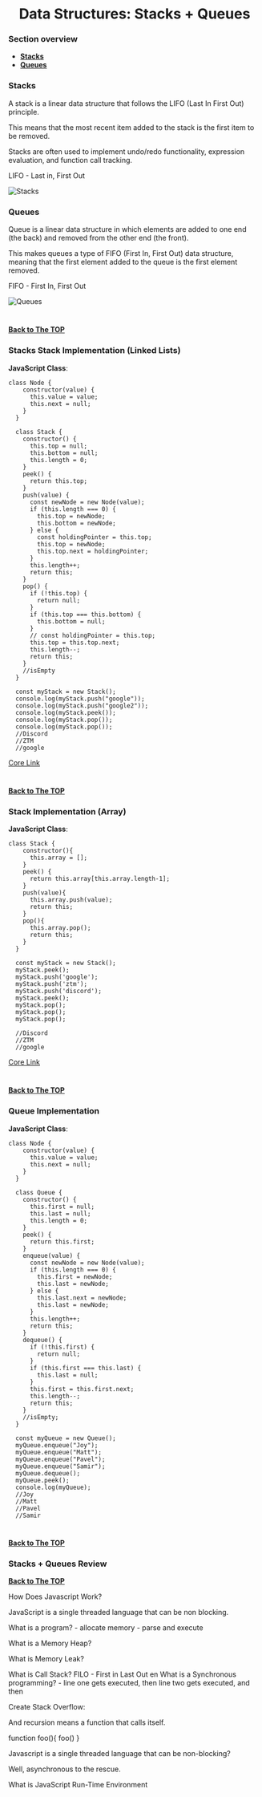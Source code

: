 <h1 align="center">Data Structures: Stacks + Queues</h1>

### Section overview
* **[Stacks](#stacks)**
* **[Queues](#queues)**


### Stacks 

A stack is a linear data structure that follows the LIFO (Last In First Out) principle. 

This means that the most recent item added to the stack is the first item to be removed. 

Stacks are often used to implement undo/redo functionality, expression evaluation, and function call tracking.

LIFO - Last in, First Out

![Stacks](https://github.com/tsokac2/-_-_Data_Structures_Algorithms/blob/main/src/17.png)

### Queues

Queue is a linear data structure in which elements are added to one end (the back) and removed from the other end (the front). 

This makes queues a type of FIFO (First In, First Out) data structure, meaning that the first element added to the queue is the first element removed.

FIFO - First In, First Out

![Queues](https://github.com/tsokac2/-_-_Data_Structures_Algorithms/blob/main/src/18.png)

#
**[Back to The TOP](#section-overview)**

### Stacks Stack Implementation (Linked Lists)

**JavaScript Class**:
```
class Node {
    constructor(value) {
      this.value = value;
      this.next = null;
    }
  }
  
  class Stack {
    constructor() {
      this.top = null;
      this.bottom = null;
      this.length = 0;
    }
    peek() {
      return this.top;
    }
    push(value) {
      const newNode = new Node(value);
      if (this.length === 0) {
        this.top = newNode;
        this.bottom = newNode;
      } else {
        const holdingPointer = this.top;
        this.top = newNode;
        this.top.next = holdingPointer;
      }
      this.length++;
      return this;
    }
    pop() {
      if (!this.top) {
        return null;
      }
      if (this.top === this.bottom) {
        this.bottom = null;
      }
      // const holdingPointer = this.top;
      this.top = this.top.next;
      this.length--;
      return this;
    }
    //isEmpty
  }
  
  const myStack = new Stack();
  console.log(myStack.push("google"));
  console.log(myStack.push("google2"));
  console.log(myStack.peek());
  console.log(myStack.pop());
  console.log(myStack.pop());
  //Discord
  //ZTM
  //google
```
[Core Link](https://github.com/aneagoie/ztm-master-the-coding-interview-ds-algo/blob/main/04_stacks/stackImplementation.js)
#
**[Back to The TOP](#section-overview)**
### Stack Implementation (Array)

**JavaScript Class**:
```
class Stack {
    constructor(){
      this.array = [];
    }
    peek() {
      return this.array[this.array.length-1];
    }
    push(value){
      this.array.push(value);
      return this;
    }
    pop(){
      this.array.pop();
      return this;
    }
  }
  
  const myStack = new Stack();
  myStack.peek();
  myStack.push('google');
  myStack.push('ztm');
  myStack.push('discord');
  myStack.peek();
  myStack.pop();
  myStack.pop();
  myStack.pop();

  //Discord
  //ZTM
  //google
```
[Core Link](https://github.com/aneagoie/ztm-master-the-coding-interview-ds-algo/blob/main/04_stacks/stackArrayImplementation.js)
#
**[Back to The TOP](#section-overview)**
### Queue Implementation
**JavaScript Class**:

```
class Node {
    constructor(value) {
      this.value = value;
      this.next = null;
    }
  }
  
  class Queue {
    constructor() {
      this.first = null;
      this.last = null;
      this.length = 0;
    }
    peek() {
      return this.first;
    }
    enqueue(value) {
      const newNode = new Node(value);
      if (this.length === 0) {
        this.first = newNode;
        this.last = newNode;
      } else {
        this.last.next = newNode;
        this.last = newNode;
      }
      this.length++;
      return this;
    }
    dequeue() {
      if (!this.first) {
        return null;
      }
      if (this.first === this.last) {
        this.last = null;
      }
      this.first = this.first.next;
      this.length--;
      return this;
    }
    //isEmpty;
  }
  
  const myQueue = new Queue();
  myQueue.enqueue("Joy");
  myQueue.enqueue("Matt");
  myQueue.enqueue("Pavel");
  myQueue.enqueue("Samir");
  myQueue.dequeue();
  myQueue.peek();
  console.log(myQueue);
  //Joy
  //Matt
  //Pavel
  //Samir
```
#
**[Back to The TOP](#section-overview)**
### <a name="stacks-queues">Stacks + Queues Review </a>




**[Back to The TOP](#section-overview)**


How Does Javascript Work?

JavaScript is a single threaded language that can be non blocking.

What is a program?
    - allocate memory
    - parse and execute 

What is a Memory Heap?

What is Memory Leak?

What is Call Stack? FILO - First in Last Out
en
What is a Synchronous programming? -  line one gets executed, then line two gets executed, and then

Create Stack Overflow:

And recursion means a function that calls itself.

function foo(){
    foo()
}

Javascript is a single threaded language that can be non-blocking?

Well, asynchronous to the rescue.


What is JavaScript Run-Time Environment

